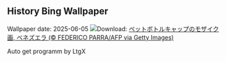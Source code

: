 ## History Bing Wallpaper
Wallpaper date: 2025-06-05
![](https://www.bing.com/th?id=OHR.OlivaresMural_JA-JP5583290879_UHD.jpg&w=1000)Download: [ペットボトルキャップのモザイク画, ベネズエラ (© FEDERICO PARRA/AFP via Getty Images)](https://www.bing.com/th?id=OHR.OlivaresMural_JA-JP5583290879_UHD.jpg)

Auto get programm by LtgX
